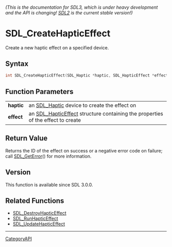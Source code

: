 ###### (This is the documentation for SDL3, which is under heavy development and the API is changing! [SDL2](https://wiki.libsdl.org/SDL2/) is the current stable version!)
# SDL_CreateHapticEffect

Create a new haptic effect on a specified device.

## Syntax

```c
int SDL_CreateHapticEffect(SDL_Haptic *haptic, SDL_HapticEffect *effect);

```

## Function Parameters

|                |                                                                                                     |
| -------------- | --------------------------------------------------------------------------------------------------- |
| **haptic**     | an [SDL_Haptic](SDL_Haptic) device to create the effect on                                          |
| **effect**     | an [SDL_HapticEffect](SDL_HapticEffect) structure containing the properties of the effect to create |

## Return Value

Returns the ID of the effect on success or a negative error code on
failure; call [SDL_GetError](SDL_GetError)() for more information.

## Version

This function is available since SDL 3.0.0.

## Related Functions

* [SDL_DestroyHapticEffect](SDL_DestroyHapticEffect)
* [SDL_RunHapticEffect](SDL_RunHapticEffect)
* [SDL_UpdateHapticEffect](SDL_UpdateHapticEffect)

----
[CategoryAPI](CategoryAPI)

